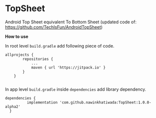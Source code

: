 # TopSheet
Android Top Sheet equivalent To Bottom Sheet (updated code of: https://github.com/TechIsFun/AndroidTopSheet)

**How to use**

In root level `build.gradle` add following piece of code.

```
allprojects {
		repositories {
			...
			maven { url 'https://jitpack.io' }
		}
	}
  
 ``` 
  
  In app level `build.gradle` inside `dependencies` add library dependency.
  ```
  dependencies {
	        implementation 'com.github.nawinkhatiwada:TopSheet:1.0.0-alpha2'
	}
```
